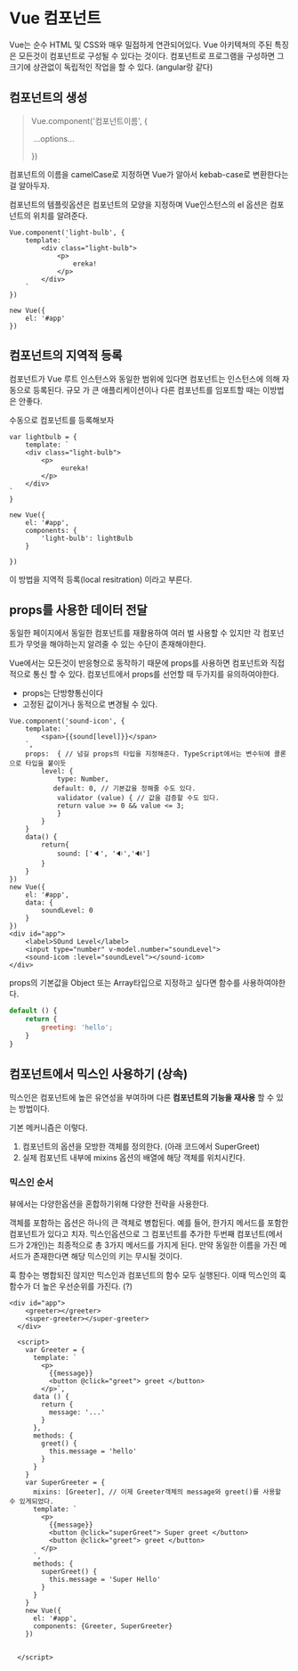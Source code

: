 # Vue 컴포넌트

Vue는 순수 HTML 및 CSS와 매우 밀접하게 연관되어있다. Vue 아키텍쳐의 주된 특징은 모든것이 컴포넌트로 구성될 수 있다는 것이다. 컴포넌트로 프로그램을 구성하면 그 크기에 상관없이 독립적인 작업을 할 수 있다. (angular랑 같다)



## 컴포넌트의 생성

> Vue.component('컴포넌트이름', {
>
> ​	...options...
>
> })

컴포넌트의 이름을 camelCase로 지정하면 Vue가 알아서 kebab-case로 변환한다는걸 알아두자.



컴포넌트의 템플릿옵션은 컴포넌트의 모양을 지정하며 Vue인스턴스의 el 옵션은 컴포넌트의 위치를 알려준다.

```vue
Vue.component('light-bulb', {
	template: `
		<div class="light-bulb">
         	<p>
                ereka!
            </p>   
		</div>
	`
})

new Vue({
	el: '#app'
})
```



## 컴포넌트의 지역적 등록

컴포넌트가 Vue 루트 인스턴스와 동일한 범위에 있다면 컴포넌트는 인스턴스에 의해 자동으로 등록된다. 규모 가 큰 애플리케이션이나 다른 컴포넌트를 임포트할 때는 이방법은 안좋다.

수동으로 컴포넌트를 등록해보자

```vue
var lightbulb = {
	template: `
	<div class="light-bulb">
    	<p>
             eureka!
        </p>    
	</div>	
`
}

new Vue({
	el: '#app',
	components: {
		'light-bulb': lightBulb
	}
	
})
```

이 방법을 지역적 등록(local resitration) 이라고 부른다.



## props를 사용한 데이터 전달

동일한 페이지에서 동일한 컴포넌트를 재활용하여 여러 벌 사용할 수 있지만 각 컴포넌트가 무엇을 해야하는지 알려줄 수 있는 수단이 존재해야한다.

Vue에서는 모든것이 반응형으로 동작하기 때문에 props를 사용하면 컴포넌트와 직접적으로 통신 할 수 있다. 컴포넌트에서 props를 선언할 때 두가지를 유의하여야한다.

- props는 단방향통신이다
- 고정된 값이거나 동적으로 변경될 수 있다.



```vue
Vue.component('sound-icon', {
	template: `
		<span>{{sound[level]}}</span>
	`,
    props:  { // 넘길 props의 타입을 지정해준다. TypeScript에서는 변수뒤에 콜론으로 타입을 붙이듯
        level: {
            type: Number,
		   default: 0, // 기본값을 정해줄 수도 있다.
            validator (value) { // 값을 검증할 수도 있다.
			return value >= 0 && value <= 3; 
            }
        }
    }
	data() {
		return{
			sound: ['🔈', '🔉','🔊']
		}	
	}
})
new Vue({
	el: '#app',
	data: {
		soundLevel: 0
	}
})
<div id="app">
    <label>SOund Level</label>
	<input type="number" v-model.number="soundLevel">
    <sound-icom :level="soundLevel"></sound-icom>
</div>
```



props의 기본값을 Object 또는 Array타입으로 지정하고 싶다면 함수를 사용하여야한다.

```javascript
default () {
	return {
		greeting: 'hello';
	}
}
```



## 컴포넌트에서 믹스인 사용하기 (상속)

믹스인은 컴포넌트에 높은 유연성을 부여하며 다른 **컴포넌트의 기능을 재사용** 할 수 있는 방법이다.

기본 메커니즘은 이렇다.

1. 컴포넌트의 옵션을 모방한 객체를 정의한다. (아래 코드에서 SuperGreet)
2. 실제 컴포넌트 내부에 mixins 옵션의 배열에 해당 객체를 위치시킨다.

 

### 믹스인 순서

뷰에서는 다양한옵션을 혼합하기위해 다양한 전략을 사용한다.

객체를 포함하는 옵션은 하나의 큰 객체로 병합된다. 예를 들어, 한가지 메서드를 포함한 컴포넌트가 있다고 치자. 믹스인옵션으로 그 컴포넌트를 추가한 두번째 컴포넌트(메서드가 2개인)는 최종적으로 총 3가지 메서드를 가지게 된다.  만약 동일한 이름을 가진 메서드가 존재한다면 해당 믹스인의 키는 무시될 것이다.

훅 함수는 병합되진 않지만 믹스인과 컴포넌트의 함수 모두 실행된다. 이때 믹스인의 훅함수가 더 높은 우선순위를 가진다. (?) 

```vue
<div id="app">
    <greeter></greeter>
    <super-greeter></super-greeter>
  </div>

  <script>
    var Greeter = {
      template: `
        <p>
          {{message}}
          <button @click="greet"> greet </button>
        </p>`,
      data () {
        return {
          message: '...'
        }
      },
      methods: {
        greet() {
          this.message = 'hello'
        }
      }
    }
    var SuperGreeter = {
      mixins: [Greeter], // 이제 Greeter객체의 message와 greet()를 사용할 수 있게되었다.
      template: `
        <p>
          {{message}}
          <button @click="superGreet"> Super greet </button>
          <button @click="greet"> greet </button>
        </p>
      `,
      methods: {
        superGreet() {
          this.message = 'Super Hello'
        }
      }
    }
    new Vue({
      el: '#app',
      components: {Greeter, SuperGreeter}
    })


  </script>
```


